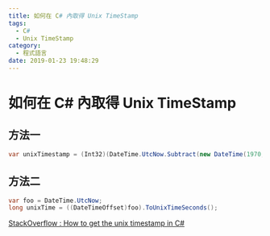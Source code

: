 ```yaml
---
title: 如何在 C# 內取得 Unix TimeStamp
tags:
  - C#
  - Unix TimeStamp
category:
  - 程式語言
date: 2019-01-23 19:48:29
---
```

# 如何在 C# 內取得 Unix TimeStamp #

## 方法一 ##

```C#
var unixTimestamp = (Int32)(DateTime.UtcNow.Subtract(new DateTime(1970, 1, 1))).TotalSeconds;
```

## 方法二 ##

```C#
var foo = DateTime.UtcNow;
long unixTime = ((DateTimeOffset)foo).ToUnixTimeSeconds();
```

[StackOverflow : How to get the unix timestamp in C#](https://stackoverflow.com/questions/17632584/how-to-get-the-unix-timestamp-in-c-sharp)
